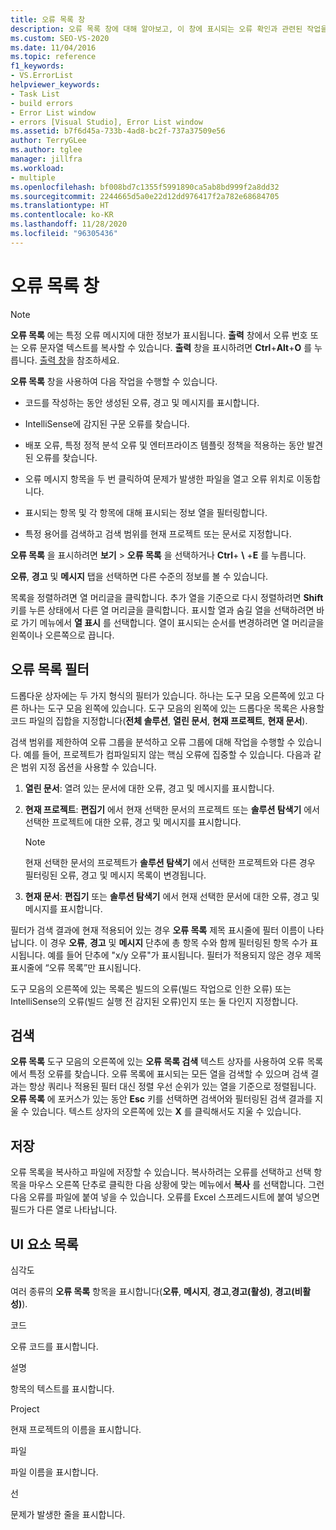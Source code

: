 ```yaml
---
title: 오류 목록 창
description: 오류 목록 창에 대해 알아보고, 이 창에 표시되는 오류 확인과 관련된 작업을 수행하는 방법을 알아봅니다.
ms.custom: SEO-VS-2020
ms.date: 11/04/2016
ms.topic: reference
f1_keywords:
- VS.ErrorList
helpviewer_keywords:
- Task List
- build errors
- Error List window
- errors [Visual Studio], Error List window
ms.assetid: b7f6d45a-733b-4ad8-bc2f-737a37509e56
author: TerryGLee
ms.author: tglee
manager: jillfra
ms.workload:
- multiple
ms.openlocfilehash: bf008bd7c1355f5991890ca5ab8bd999f2a8dd32
ms.sourcegitcommit: 2244665d5a0e22d12dd976417f2a782e68684705
ms.translationtype: HT
ms.contentlocale: ko-KR
ms.lasthandoff: 11/28/2020
ms.locfileid: "96305436"
---
```

# <a name="error-list-window"></a>오류 목록 창

> [!NOTE]
> **오류 목록** 에는 특정 오류 메시지에 대한 정보가 표시됩니다. **출력** 창에서 오류 번호 또는 오류 문자열 텍스트를 복사할 수 있습니다. **출력** 창을 표시하려면 **Ctrl**+**Alt**+**O** 를 누릅니다. [출력 창](../../ide/reference/output-window.md)을 참조하세요.

**오류 목록** 창을 사용하여 다음 작업을 수행할 수 있습니다.

- 코드를 작성하는 동안 생성된 오류, 경고 및 메시지를 표시합니다.

- IntelliSense에 감지된 구문 오류를 찾습니다.

- 배포 오류, 특정 정적 분석 오류 및 엔터프라이즈 템플릿 정책을 적용하는 동안 발견된 오류를 찾습니다.

- 오류 메시지 항목을 두 번 클릭하여 문제가 발생한 파일을 열고 오류 위치로 이동합니다.

- 표시되는 항목 및 각 항목에 대해 표시되는 정보 열을 필터링합니다.

- 특정 용어를 검색하고 검색 범위를 현재 프로젝트 또는 문서로 지정합니다.

**오류 목록** 을 표시하려면 **보기** > **오류 목록** 을 선택하거나 **Ctrl**+ **\\** +**E** 를 누릅니다.

**오류**, **경고** 및 **메시지** 탭을 선택하면 다른 수준의 정보를 볼 수 있습니다.

목록을 정렬하려면 열 머리글을 클릭합니다. 추가 열을 기준으로 다시 정렬하려면 **Shift** 키를 누른 상태에서 다른 열 머리글을 클릭합니다. 표시할 열과 숨길 열을 선택하려면 바로 가기 메뉴에서 **열 표시** 를 선택합니다. 열이 표시되는 순서를 변경하려면 열 머리글을 왼쪽이나 오른쪽으로 끕니다.

## <a name="error-list-filters"></a>오류 목록 필터

드롭다운 상자에는 두 가지 형식의 필터가 있습니다. 하나는 도구 모음 오른쪽에 있고 다른 하나는 도구 모음 왼쪽에 있습니다. 도구 모음의 왼쪽에 있는 드롭다운 목록은 사용할 코드 파일의 집합을 지정합니다(**전체 솔루션**, **열린 문서**, **현재 프로젝트**, **현재 문서**).

검색 범위를 제한하여 오류 그룹을 분석하고 오류 그룹에 대해 작업을 수행할 수 있습니다. 예를 들어, 프로젝트가 컴파일되지 않는 핵심 오류에 집중할 수 있습니다. 다음과 같은 범위 지정 옵션을 사용할 수 있습니다.

1. **열린 문서**: 열려 있는 문서에 대한 오류, 경고 및 메시지를 표시합니다.

2. **현재 프로젝트**: **편집기** 에서 현재 선택한 문서의 프로젝트 또는 **솔루션 탐색기** 에서 선택한 프로젝트에 대한 오류, 경고 및 메시지를 표시합니다.

    > [!NOTE]
    > 현재 선택한 문서의 프로젝트가 **솔루션 탐색기** 에서 선택한 프로젝트와 다른 경우 필터링된 오류, 경고 및 메시지 목록이 변경됩니다.

3. **현재 문서**: **편집기** 또는 **솔루션 탐색기** 에서 현재 선택한 문서에 대한 오류, 경고 및 메시지를 표시합니다.

필터가 검색 결과에 현재 적용되어 있는 경우 **오류 목록** 제목 표시줄에 필터 이름이 나타납니다. 이 경우 **오류**, **경고** 및 **메시지** 단추에 총 항목 수와 함께 필터링된 항목 수가 표시됩니다. 예를 들어 단추에 "x/y 오류"가 표시됩니다. 필터가 적용되지 않은 경우 제목 표시줄에 “오류 목록”만 표시됩니다.

도구 모음의 오른쪽에 있는 목록은 빌드의 오류(빌드 작업으로 인한 오류) 또는 IntelliSense의 오류(빌드 실행 전 감지된 오류)인지 또는 둘 다인지 지정합니다.

## <a name="search"></a>검색

**오류 목록** 도구 모음의 오른쪽에 있는 **오류 목록 검색** 텍스트 상자를 사용하여 오류 목록에서 특정 오류를 찾습니다. 오류 목록에 표시되는 모든 열을 검색할 수 있으며 검색 결과는 항상 쿼리나 적용된 필터 대신 정렬 우선 순위가 있는 열을 기준으로 정렬됩니다. **오류 목록** 에 포커스가 있는 동안 **Esc** 키를 선택하면 검색어와 필터링된 검색 결과를 지울 수 있습니다. 텍스트 상자의 오른쪽에 있는 **X** 를 클릭해서도 지울 수 있습니다.

## <a name="save"></a>저장

오류 목록을 복사하고 파일에 저장할 수 있습니다. 복사하려는 오류를 선택하고 선택 항목을 마우스 오른쪽 단추로 클릭한 다음 상황에 맞는 메뉴에서 **복사** 를 선택합니다. 그런 다음 오류를 파일에 붙여 넣을 수 있습니다. 오류를 Excel 스프레드시트에 붙여 넣으면 필드가 다른 열로 나타납니다.

## <a name="ui-element-list"></a>UI 요소 목록

심각도

여러 종류의 **오류 목록** 항목을 표시합니다(**오류**, **메시지**, **경고**,**경고(활성)**, **경고(비활성)**).

코드

오류 코드를 표시합니다.

설명

항목의 텍스트를 표시합니다.

Project

현재 프로젝트의 이름을 표시합니다.

파일

파일 이름을 표시합니다.

선

문제가 발생한 줄을 표시합니다.
